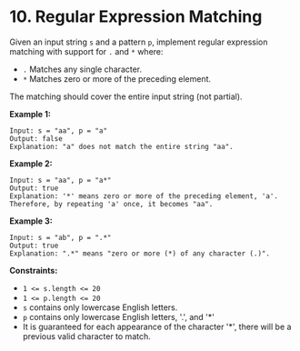 # 10. Regular Expression Matching

Given an input string `s` and a pattern `p`, implement regular expression matching with support for `.` and `*` where:

*   `.` Matches any single character.​​​​
*   `*` Matches zero or more of the preceding element.

The matching should cover the entire input string (not partial).

__Example 1:__

    Input: s = "aa", p = "a"
    Output: false
    Explanation: "a" does not match the entire string "aa".

__Example 2:__

    Input: s = "aa", p = "a*"
    Output: true
    Explanation: '*' means zero or more of the preceding element, 'a'. Therefore, by repeating 'a' once, it becomes "aa".

__Example 3:__


    Input: s = "ab", p = ".*"
    Output: true
    Explanation: ".*" means "zero or more (*) of any character (.)".

__Constraints:__

*   `1 <= s.length <= 20`
*   `1 <= p.length <= 20`
*   `s` contains only lowercase English letters.
*   `p` contains only lowercase English letters, '.', and '*'
*   It is guaranteed for each appearance of the character '*', there will be a previous valid character to match.